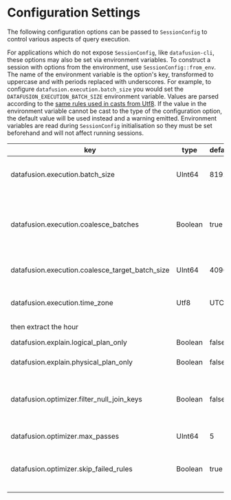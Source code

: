 <!---
  Licensed to the Apache Software Foundation (ASF) under one
  or more contributor license agreements.  See the NOTICE file
  distributed with this work for additional information
  regarding copyright ownership.  The ASF licenses this file
  to you under the Apache License, Version 2.0 (the
  "License"); you may not use this file except in compliance
  with the License.  You may obtain a copy of the License at

    http://www.apache.org/licenses/LICENSE-2.0

  Unless required by applicable law or agreed to in writing,
  software distributed under the License is distributed on an
  "AS IS" BASIS, WITHOUT WARRANTIES OR CONDITIONS OF ANY
  KIND, either express or implied.  See the License for the
  specific language governing permissions and limitations
  under the License.
-->

<!---
This file was generated by the dev/update_config_docs.sh script.
Do not edit it manually as changes will be overwritten.
Instead, edit dev/update_config_docs.sh or the docstrings in datafusion/core/src/config.rs.
-->

# Configuration Settings

The following configuration options can be passed to `SessionConfig` to control various aspects of query execution.

For applications which do not expose `SessionConfig`, like `datafusion-cli`, these options may also be set via environment variables.
To construct a session with options from the environment, use `SessionConfig::from_env`.
The name of the environment variable is the option's key, transformed to uppercase and with periods replaced with underscores.
For example, to configure `datafusion.execution.batch_size` you would set the `DATAFUSION_EXECUTION_BATCH_SIZE` environment variable.
Values are parsed according to the [same rules used in casts from Utf8](https://docs.rs/arrow/latest/arrow/compute/kernels/cast/fn.cast.html).
If the value in the environment variable cannot be cast to the type of the configuration option, the default value will be used instead and a warning emitted.
Environment variables are read during `SessionConfig` initialisation so they must be set beforehand and will not affect running sessions.

| key                                             | type    | default | description                                                                                                                                                                                                                                                                                                                                                   |
| ----------------------------------------------- | ------- | ------- | ------------------------------------------------------------------------------------------------------------------------------------------------------------------------------------------------------------------------------------------------------------------------------------------------------------------------------------------------------------- |
| datafusion.execution.batch_size                 | UInt64  | 8192    | Default batch size while creating new batches, it's especially useful for buffer-in-memory batches since creating tiny batches would results in too much metadata memory consumption.                                                                                                                                                                         |
| datafusion.execution.coalesce_batches           | Boolean | true    | When set to true, record batches will be examined between each operator and small batches will be coalesced into larger batches. This is helpful when there are highly selective filters or joins that could produce tiny output batches. The target batch size is determined by the configuration setting 'datafusion.execution.coalesce_target_batch_size'. |
| datafusion.execution.coalesce_target_batch_size | UInt64  | 4096    | Target batch size when coalescing batches. Uses in conjunction with the configuration setting 'datafusion.execution.coalesce_batches'.                                                                                                                                                                                                                        |
| datafusion.execution.time_zone                  | Utf8    | UTC     | The session time zone which some function require e.g. EXTRACT(HOUR from SOME_TIME) shift the underline datetime according to the time zone,                                                                                                                                                                                                                  |
| then extract the hour                           |
| datafusion.explain.logical_plan_only            | Boolean | false   | When set to true, the explain statement will only print logical plans.                                                                                                                                                                                                                                                                                        |
| datafusion.explain.physical_plan_only           | Boolean | false   | When set to true, the explain statement will only print physical plans.                                                                                                                                                                                                                                                                                       |
| datafusion.optimizer.filter_null_join_keys      | Boolean | false   | When set to true, the optimizer will insert filters before a join between a nullable and non-nullable column to filter out nulls on the nullable side. This filter can add additional overhead when the file format does not fully support predicate push down.                                                                                               |
| datafusion.optimizer.max_passes                 | UInt64  | 5       | Number of times that the optimizer will attempt to optimize the plan                                                                                                                                                                                                                                                                                          |
| datafusion.optimizer.skip_failed_rules          | Boolean | true    | When set to true, the logical plan optimizer will produce warning messages if any optimization rules produce errors and then proceed to the next rule. When set to false, any rules that produce errors will cause the query to fail.                                                                                                                         |
